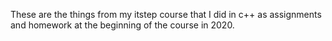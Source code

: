These are the things from my itstep course that I did in c++ as assignments and homework at the beginning of the course in 2020.
